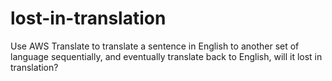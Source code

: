 # lost-in-translation
Use AWS Translate to translate a sentence in English to another set of language sequentially, and eventually translate back to English, will it lost in translation?
